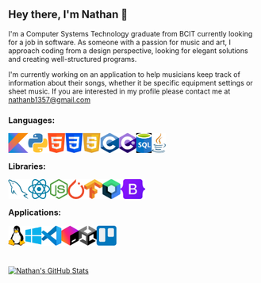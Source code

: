 ## Hey there, I'm Nathan 👋

I'm a Computer Systems Technology graduate from BCIT currently looking for a job in software. As someone with a passion for music and art, I approach coding from a design perspective, looking for elegant solutions and creating well-structured programs.

I'm currently working on an application to help musicians keep track of information about their songs, whether it be specific equipment settings or sheet music. If you are interested in my profile please contact me at  [nathanb1357@gmail.com](https://nathanb1357@gmail.com)

### Languages:
<img align="left" title="Kotlin" height="40px" src="Images/kotlin.png"/>
<img align="left" title="Python" height="40px" src="Images/python.png"/>
<img align="left" title="HTML" height="40px" src="Images/html.png"/>
<img align="left" title="CSS" height="40px" src="Images/css.png"/>
<img align="left" title="JavaScript" height="40px" src="Images/javascript.png"/>
<img align="left" title="C" height="40px" src="Images/c.png"/>
<img align="left" title="C#" height="40px" src="Images/csharp.png"/>
<img align="left" title="SQL" height="40px" src="Images/sql.png"/>
<img align="left" title="Java" height="40px" src="Images/java.png"/>
<br/><br/>

### Libraries:
<img align="left" title="MySQL" height="40px" src="Images/mysql.png"/>
<img align="left" title="React" height="40px" src="Images/react.png"/>
<img align="left" title="Node.js" height="40px" src="Images/node.png"/>
<img align="left" title="PyTorch" height="40px" src="Images/pytorch.png"/>
<img align="left" title="Tensorflow" height="40px" src="Images/tensorflow.png"/>
<img align="left" title="Jetpack Compose" height="40px" src="Images/compose.png"/>
<img align="left" title="Bootstrap" height="40px" src="Images/bootstrap.png"/>
<br/><br/>

### Applications:
<img align="left" title="Linux" height="40px" src="Images/linux.png"/>
<img align="left" title="Windows" height="40px" src="Images/windows.png"/>
<img align="left" title="VSCode" height="40px" src="Images/vscode.png"/>
<img align="left" title="Jetbrains" height="40px" src="Images/jetbrains.png"/>
<img align="left" title="Unity" height="40px" src="Images/unity.png"/>
<img align="left" title="Trello" height="40px" src="Images/trello.png"/>
<br/><br/>
<br/><br/>

[![Nathan's GitHub Stats](https://github-readme-stats.vercel.app/api?username=nathanb1357)](https://github.com/anuraghazra/github-readme-stats)

